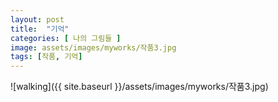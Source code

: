 ```yaml
---
layout: post
title:  "기억"
categories: [ 나의 그림들 ]
image: assets/images/myworks/작품3.jpg
tags: [작품, 기억]
---
```


![walking]({{ site.baseurl }}/assets/images/myworks/작품3.jpg)
